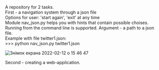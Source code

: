 A repository for 2 tasks.       
First - a navigation system through a json file       
Options for user: 'start again', 'exit' at any time     
  Module nav_json.py helps you with hints that contain possible choises.      
  Running from the command line is supported. Argument - a path to a json file.       
  Example with file twitter1.json:    
    >>> python nav_json.py twitter1.json    
 
![Знімок екрана 2022-02-12 о 15 46 47](https://user-images.githubusercontent.com/92575094/153714144-796bb104-7afb-45f0-b4b6-bf6dd6f2946e.png)


Second - creating a web-application.
